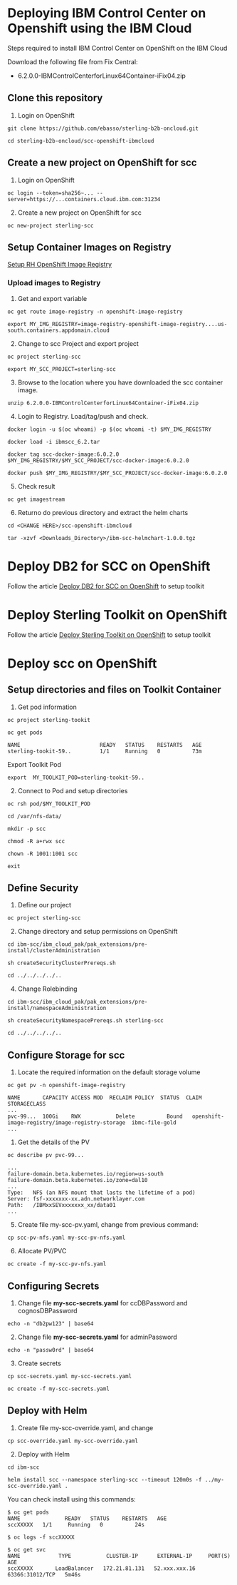 # Deploying IBM Control Center on Openshift using the IBM Cloud

Steps required to install IBM Control Center on OpenShift on the IBM Cloud

Download the following file from Fix Central:

* 6.2.0.0-IBMControlCenterforLinux64Container-iFix04.zip



## Clone this repository


1. Login on OpenShift

```shell
git clone https://github.com/ebasso/sterling-b2b-oncloud.git

cd sterling-b2b-oncloud/scc-openshift-ibmcloud
```

## Create a new project on OpenShift for scc

1. Login on OpenShift

```shell
oc login --token=sha256~... --server=https://...containers.cloud.ibm.com:31234
```

2. Create a new project on OpenShift for scc

```shell
oc new-project sterling-scc
```

## Setup Container Images on Registry

[Setup RH OpenShift Image Registry](../third-party/setup-roks-image-registry.md)

### Upload images to Registry

1. Get and export variable

```shell
oc get route image-registry -n openshift-image-registry

export MY_IMG_REGISTRY=image-registry-openshift-image-registry....us-south.containers.appdomain.cloud
```

2. Change to scc Project and export project

```shell
oc project sterling-scc

export MY_SCC_PROJECT=sterling-scc
```

3. Browse to the location where you have downloaded the scc container image.

```shell
unzip 6.2.0.0-IBMControlCenterforLinux64Container-iFix04.zip
```
   
4. Login to Registry. Load/tag/push and check.

```shell
docker login -u $(oc whoami) -p $(oc whoami -t) $MY_IMG_REGISTRY

docker load -i ibmscc_6.2.tar

docker tag scc-docker-image:6.0.2.0     $MY_IMG_REGISTRY/$MY_SCC_PROJECT/scc-docker-image:6.0.2.0

docker push $MY_IMG_REGISTRY/$MY_SCC_PROJECT/scc-docker-image:6.0.2.0

```

5. Check result

```shell
oc get imagestream 
```

6. Returno do previous directory and extract the helm charts

```shell
cd <CHANGE HERE>/scc-openshift-ibmcloud

tar -xzvf <Downloads_Directory>/ibm-scc-helmchart-1.0.0.tgz
```

# Deploy DB2 for SCC on OpenShift

Follow the article [Deploy DB2 for SCC on OpenShift](README_DB2.md) to setup toolkit


# Deploy Sterling Toolkit on OpenShift

Follow the article [Deploy Sterling Toolkit on OpenShift](../sterling-toolkit/) to setup toolkit


# Deploy scc on OpenShift


## Setup directories and files on Toolkit Container

1. Get pod information

```shell
oc project sterling-tookit

oc get pods

NAME                         READY   STATUS    RESTARTS   AGE
sterling-tookit-59..         1/1     Running   0          73m
```

Export Toolkit Pod 

```shell
export  MY_TOOLKIT_POD=sterling-tookit-59..
```

2. Connect to Pod and setup directories

```shell
oc rsh pod/$MY_TOOLKIT_POD
```

```shell
cd /var/nfs-data/

mkdir -p scc

chmod -R a+rwx scc

chown -R 1001:1001 scc 

exit
```


## Define Security

1. Define our project 

```shell
oc project sterling-scc
```

2. Change directory and setup permissions on OpenShift

```shell
cd ibm-scc/ibm_cloud_pak/pak_extensions/pre-install/clusterAdministration

sh createSecurityClusterPrereqs.sh

cd ../../../../..
```

4. Change Rolebinding

```shell
cd ibm-scc/ibm_cloud_pak/pak_extensions/pre-install/namespaceAdministration

sh createSecurityNamespacePrereqs.sh sterling-scc

cd ../../../../..

```


## Configure Storage for scc

1. Locate the required information on the default storage volume

```
oc get pv -n openshift-image-registry

NAME       CAPACITY ACCESS MOD  RECLAIM POLICY  STATUS  CLAIM                                              STORAGECLASS    
...                           
pvc-99...  100Gi    RWX           Delete          Bound   openshift-image-registry/image-registry-storage  ibmc-file-gold      
...
```

1. Get the details of the PV

```shell
oc describe pv pvc-99...

...
failure-domain.beta.kubernetes.io/region=us-south
failure-domain.beta.kubernetes.io/zone=dal10
...
Type:   NFS (an NFS mount that lasts the lifetime of a pod)
Server: fsf-xxxxxxx-xx.adn.networklayer.com
Path:   /IBMxxSEVxxxxxxx_xx/data01
...
```

5. Create file my-scc-pv.yaml, change from previous command:
  
```
cp scc-pv-nfs.yaml my-scc-pv-nfs.yaml
```

6. Allocate PV/PVC

```shell
oc create -f my-scc-pv-nfs.yaml
```

## Configuring Secrets

1. Change file **my-scc-secrets.yaml** for ccDBPassword and cognosDBPassword

```shell
echo -n "db2pw123" | base64
```

2. Change file **my-scc-secrets.yaml** for adminPassword
 
```shell
echo -n "passw0rd" | base64
```

3. Create secrets

```shell
cp scc-secrets.yaml my-scc-secrets.yaml

oc create -f my-scc-secrets.yaml
```

## Deploy with Helm

1. Create file my-scc-override.yaml, and change 

```
cp scc-override.yaml my-scc-override.yaml
```

2. Deploy with Helm

```shell
cd ibm-scc

helm install scc --namespace sterling-scc --timeout 120m0s -f ../my-scc-override.yaml .
```

You can check install using this commands:

```shell
$ oc get pods
NAME              READY   STATUS    RESTARTS   AGE
sccXXXXX   1/1     Running   0          24s

$ oc logs -f sccXXXXX
```

```shell
$ oc get svc
NAME            TYPE           CLUSTER-IP      EXTERNAL-IP     PORT(S)           AGE
sccXXXXX       LoadBalancer   172.21.81.131   52.xxx.xxx.16   63366:31012/TCP   5m46s
```

